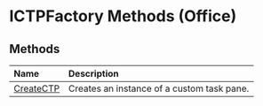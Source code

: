 
# ICTPFactory Methods (Office)

## Methods



|**Name**|**Description**|
|:-----|:-----|
|[CreateCTP](17be1aa2-5045-2c89-151b-6f00d1bae6c1.md)|Creates an instance of a custom task pane.|
